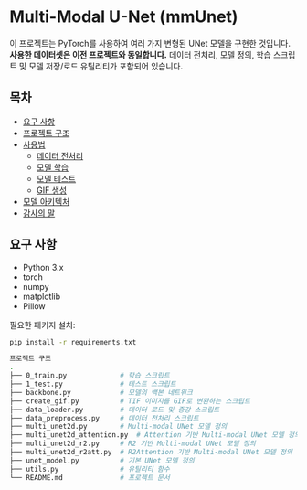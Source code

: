 # Multi-Modal U-Net (mmUnet)

이 프로젝트는 PyTorch를 사용하여 여러 가지 변형된 UNet 모델을 구현한 것입니다. **사용한 데이터셋은 이전 프로젝트와 동일합니다.** 데이터 전처리, 모델 정의, 학습 스크립트 및 모델 저장/로드 유틸리티가 포함되어 있습니다.

## 목차
- [요구 사항](#요구-사항)
- [프로젝트 구조](#프로젝트-구조)
- [사용법](#사용법)
  - [데이터 전처리](#데이터-전처리)
  - [모델 학습](#모델-학습)
  - [모델 테스트](#모델-테스트)
  - [GIF 생성](#gif-생성)
- [모델 아키텍처](#모델-아키텍처)
- [감사의 말](#감사의-말)

## 요구 사항
- Python 3.x
- torch
- numpy
- matplotlib
- Pillow

필요한 패키지 설치:
```sh
pip install -r requirements.txt

프로젝트 구조
.
├── 0_train.py             # 학습 스크립트
├── 1_test.py              # 테스트 스크립트
├── backbone.py            # 모델의 백본 네트워크
├── create_gif.py          # TIF 이미지를 GIF로 변환하는 스크립트
├── data_loader.py         # 데이터 로드 및 증강 스크립트
├── data_preprocess.py     # 데이터 전처리 스크립트
├── multi_unet2d.py        # Multi-modal UNet 모델 정의
├── multi_unet2d_attention.py  # Attention 기반 Multi-modal UNet 모델 정의
├── multi_unet2d_r2.py     # R2 기반 Multi-modal UNet 모델 정의
├── multi_unet2d_r2att.py  # R2Attention 기반 Multi-modal UNet 모델 정의
├── unet_model.py          # 기본 UNet 모델 정의
├── utils.py               # 유틸리티 함수
└── README.md              # 프로젝트 문서

